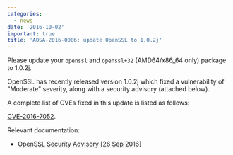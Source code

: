 ```yaml
---
categories:
  - news
date: '2016-10-02'
important: true
title: 'AOSA-2016-0006: update OpenSSL to 1.0.2j'
---
```



Please update your `openssl` and `openssl+32` (AMD64/x86_64 only) package to 1.0.2j.

OpenSSL has recently released version 1.0.2j which fixed a vulnerability of "Moderate" severity, along with a security advisory (attached below).

A complete list of CVEs fixed in this update is listed as follows:

[CVE-2016-7052](https://web.nvd.nist.gov/view/vuln/detail?vulnId=CVE-2016-2052).

Relevant documentation:

- [OpenSSL Security Advisory [26 Sep 2016]](https://www.openssl.org/news/secadv/20160926.txt)